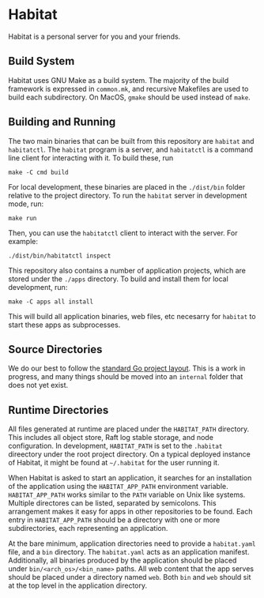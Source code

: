 # Habitat

Habitat is a personal server for you and your friends. 

## Build System
Habitat uses GNU Make as a build system. The majority of the build framework is expressed in `common.mk`, and recursive Makefiles are used to build each subdirectory. On MacOS, `gmake` should be used instead of `make`.

## Building and Running
The two main binaries that can be built from this repository are `habitat` and `habitatctl`. The `habitat` program is a server, and `habitatctl` is a command line client for interacting with it. To build these, run
```
make -C cmd build
```
For local development, these binaries are placed in the `./dist/bin` folder relative to the project directory. To run the `habitat` server in development mode, run:
```
make run
```
Then, you can use the `habitatctl` client to interact with the server. For example:
```
./dist/bin/habitatctl inspect
```
This repository also contains a number of application projects, which are stored under the `./apps` directory. To build and install them for local development, run:
```
make -C apps all install
```
This will build all application binaries, web files, etc necesarry for `habitat` to start these apps as subprocesses. 

## Source Directories
We do our best to follow the [standard Go project layout](https://github.com/golang-standards/project-layout). This is a work in progress, and many things should be moved into an `internal` folder that does not yet exist.

## Runtime Directories
All files generated at runtime are placed under the `HABITAT_PATH` directory. This includes all object store, Raft log stable storage, and node configuration. In development, `HABITAT_PATH` is set to the `.habitat` direectory under the root project directory. On a typical deployed instance of Habitat, it might be found at `~/.habitat` for the user running it.

When Habitat is asked to start an application, it searches for an installation of the application using the `HABITAT_APP_PATH` environment variable. `HABITAT_APP_PATH` works similar to the `PATH` variable on Unix like systems. Multiple directores can be listed, separated by semicolons. This arrangement makes it easy for apps in other repositories to be found. Each entry in `HABITAT_APP_PATH` should be a directory with one or more subdirectories, each representing an application. 

At the bare minimum, application directories need to provide a `habitat.yaml` file, and a `bin` directory. The `habitat.yaml` acts as an application manifest. Additionally, all binaries produced by the application should be placed under `bin/<arch_os>/<bin_name>` paths. All web content that the app serves should be placed under a directory named `web`. Both `bin` and `web` should sit at the top level in the application directory.
